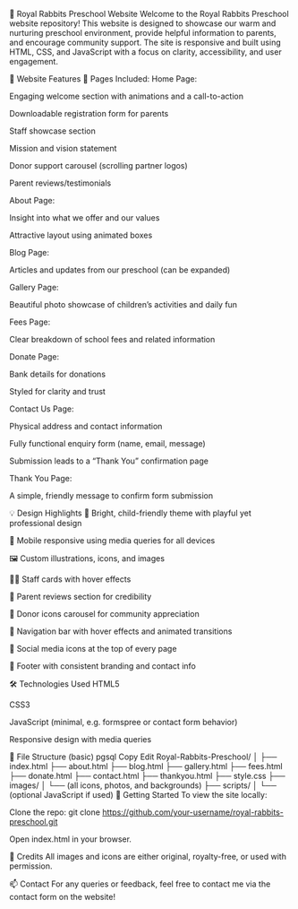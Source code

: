 🐰 Royal Rabbits Preschool Website
Welcome to the Royal Rabbits Preschool website repository! This website is designed to showcase our warm and nurturing preschool environment, provide helpful information to parents, and encourage community support. The site is responsive and built using HTML, CSS, and JavaScript with a focus on clarity, accessibility, and user engagement.

🌟 Website Features
📌 Pages Included:
Home Page:

Engaging welcome section with animations and a call-to-action

Downloadable registration form for parents

Staff showcase section

Mission and vision statement

Donor support carousel (scrolling partner logos)

Parent reviews/testimonials

About Page:

Insight into what we offer and our values

Attractive layout using animated boxes

Blog Page:

Articles and updates from our preschool (can be expanded)

Gallery Page:

Beautiful photo showcase of children’s activities and daily fun

Fees Page:

Clear breakdown of school fees and related information

Donate Page:

Bank details for donations

Styled for clarity and trust

Contact Us Page:

Physical address and contact information

Fully functional enquiry form (name, email, message)

Submission leads to a “Thank You” confirmation page

Thank You Page:

A simple, friendly message to confirm form submission

💡 Design Highlights
🎨 Bright, child-friendly theme with playful yet professional design

📱 Mobile responsive using media queries for all devices

🖼️ Custom illustrations, icons, and images

👩‍🏫 Staff cards with hover effects

💬 Parent reviews section for credibility

💖 Donor icons carousel for community appreciation

🧭 Navigation bar with hover effects and animated transitions

🔗 Social media icons at the top of every page

👣 Footer with consistent branding and contact info

🛠️ Technologies Used
HTML5

CSS3

JavaScript (minimal, e.g. formspree or contact form behavior)

Responsive design with media queries

📂 File Structure (basic)
pgsql
Copy
Edit
Royal-Rabbits-Preschool/
│
├── index.html
├── about.html
├── blog.html
├── gallery.html
├── fees.html
├── donate.html
├── contact.html
├── thankyou.html
├── style.css
├── images/
│   └── (all icons, photos, and backgrounds)
├── scripts/
│   └── (optional JavaScript if used)
🚀 Getting Started
To view the site locally:

Clone the repo:
git clone https://github.com/your-username/royal-rabbits-preschool.git

Open index.html in your browser.

🧸 Credits
All images and icons are either original, royalty-free, or used with permission.

📫 Contact
For any queries or feedback, feel free to contact me via the contact form on the website!

